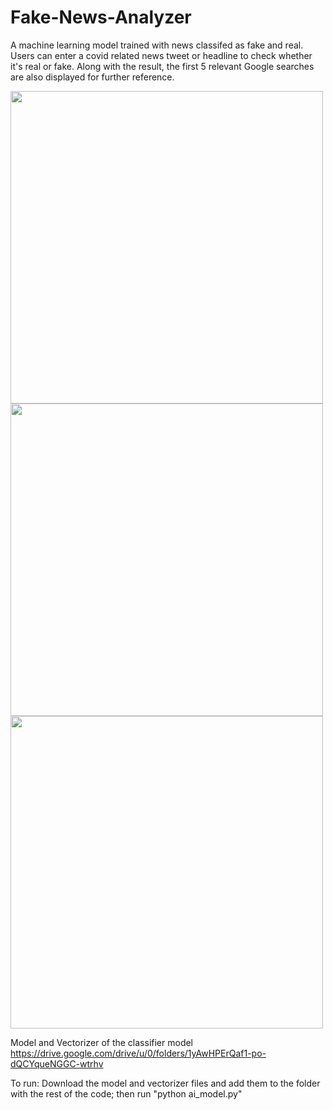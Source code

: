 # Fake-News-Analyzer

A machine learning model trained with news classifed as fake and real. Users can enter a covid related news tweet or headline to check whether it's real or fake. Along with the result, the first 5 relevant Google searches are also displayed for further reference.

<img src="https://user-images.githubusercontent.com/59741806/145061967-021e49d1-94d8-4ea3-ab32-0fd711dc2aad.png" width="500" />
<img src="https://user-images.githubusercontent.com/59741806/145063648-5343cf5b-fac8-4f57-ad4b-93ffee96b37a.png" width="500"/>
<img src="https://user-images.githubusercontent.com/59741806/145063662-d37812b0-43b5-4659-b33a-f8a033d61f26.png" width="500" />

Model and Vectorizer of the classifier model
https://drive.google.com/drive/u/0/folders/1yAwHPErQaf1-po-dQCYqueNGGC-wtrhv

To run:
Download the model and vectorizer files and add them to the folder with the rest of the code; then run "python ai_model.py" 
